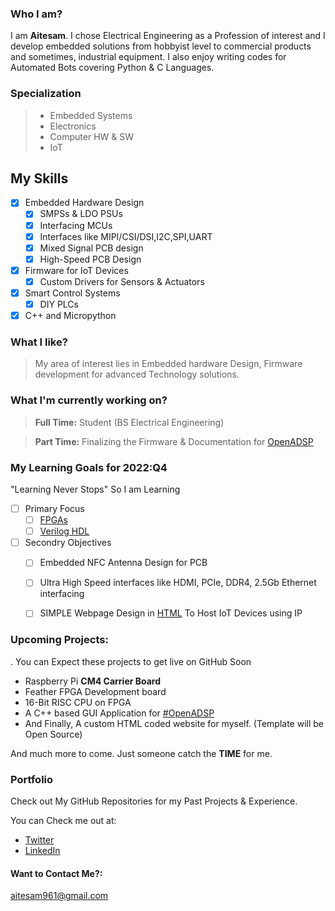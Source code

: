 
### Who I am?
I am **Aitesam**. I chose Electrical Engineering as a  Profession of interest and I develop embedded solutions from hobbyist level to commercial products and sometimes, industrial equipment.
I also enjoy writing codes for Automated Bots covering Python & C Languages.


### Specialization
> - Embedded Systems
> - Electronics
> - Computer HW & SW
> - IoT



## My Skills
* [x] Embedded Hardware Design
    * [x] SMPSs & LDO PSUs
    * [x] Interfacing MCUs
    * [x] Interfaces like MIPI/CSI/DSI,I2C,SPI,UART
    * [x] Mixed Signal PCB design
    * [x] High-Speed PCB Design
* [x] Firmware for IoT Devices
    * [x] Custom Drivers for Sensors & Actuators
* [x] Smart Control Systems
    * [x] DIY PLCs 
* [x] C++ and Micropython

### What I like?

> My area of interest lies in Embedded hardware Design, Firmware development for advanced Technology solutions.

### What I'm currently working on?
> **Full Time:** Student (BS Electrical Engineering)

> **Part Time:** Finalizing the Firmware & Documentation for [OpenADSP](https://github.com/maitesam/OpenADSP)

### My Learning Goals for 2022:Q4
"Learning Never Stops" 
So I am Learning 
* [ ] Primary Focus
     * [ ] [FPGAs](https://en.wikipedia.org/wiki/Field-programmable_gate_array)
     * [ ] [Verilog HDL](https://en.wikipedia.org/wiki/Verilog)
* [ ]  Secondry Objectives
     * [ ] Embedded NFC Antenna Design for PCB
     * [ ]  Ultra High Speed interfaces like HDMI, PCIe, DDR4, 2.5Gb Ethernet interfacing
     * [ ]  SIMPLE Webpage Design in [HTML](https://en.wikipedia.org/wiki/HTML) To Host IoT Devices using IP



### Upcoming Projects:
. You can Expect these projects to get live on GitHub Soon
- Raspberry Pi **CM4 Carrier Board**
- Feather FPGA Development board
- 16-Bit RISC CPU on FPGA
- A C++ based GUI Application for [#OpenADSP](https://github.com/maitesam/OpenADSP)
- And Finally, A custom HTML coded website for myself. 
  (Template will be Open Source)


And much more to come. Just someone catch the **TIME** for me.


### Portfolio

Check out My GitHub Repositories for my Past Projects & Experience.

You can Check me out at:
* [Twitter](https://twitter.com/TheCactus961)
* [LinkedIn](https://www.linkedin.com/in/muhammad-aitesam/)

#### Want to Contact Me?:
aitesam961@gmail.com




